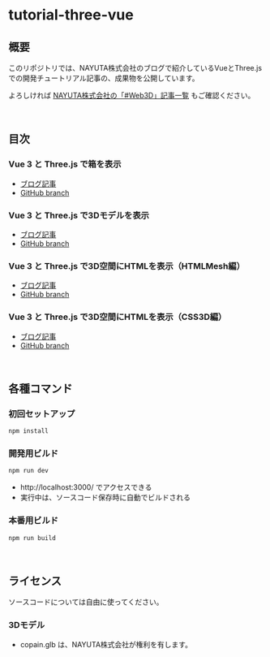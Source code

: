 # tutorial-three-vue

## 概要

このリポジトリでは、NAYUTA株式会社のブログで紹介しているVueとThree.jsでの開発チュートリアル記事の、成果物を公開しています。

よろしければ [NAYUTA株式会社の「#Web3D」記事一覧](https://note.nayuta-tech.co.jp/menu/165722) もご確認ください。

<br>

## 目次

### Vue 3 と Three.js で箱を表示

* [ブログ記事](https://note.nayuta-tech.co.jp/n/n60bb28445272)
* [GitHub branch](../../tree/blog-20220610)

### Vue 3 と Three.js で3Dモデルを表示

* [ブログ記事](https://note.nayuta-tech.co.jp/n/ndadfe4d6f1bc)
* [GitHub branch](../../tree/blog-20220630)

### Vue 3 と Three.js で3D空間にHTMLを表示（HTMLMesh編）

* [ブログ記事](https://note.nayuta-tech.co.jp/n/n6a33ad32845c)
* [GitHub branch](../../tree/blog-20220909)

### Vue 3 と Three.js で3D空間にHTMLを表示（CSS3D編）

* [ブログ記事](https://note.nayuta-tech.co.jp/n/nf35c9cf53e92)
* [GitHub branch](../../tree/blog-20221020)

<br>

## 各種コマンド

### 初回セットアップ

```sh
npm install
```

### 開発用ビルド

```sh
npm run dev
```

* http://localhost:3000/ でアクセスできる
* 実行中は、ソースコード保存時に自動でビルドされる

### 本番用ビルド

```sh
npm run build
```

<br>

## ライセンス

ソースコードについては自由に使ってください。

### 3Dモデル

* copain.glb は、NAYUTA株式会社が権利を有します。
